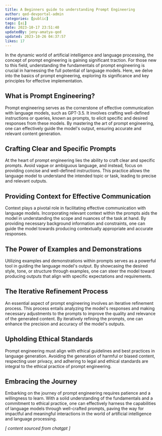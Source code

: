 ```yaml
---
title: A Beginners guide to understanding Prompt Engineering
author: qed-devportal-admin
categories: [public]
tags: [ai]
date: 2023-10-17 23:51:40 
updatedBy: jeny-amatya-qed
updated: 2023-10-26 04:37:57 
likes: 17
---
```


In the dynamic world of artificial intelligence and language processing, the concept of prompt engineering is gaining significant traction. For those new to this field, understanding the fundamentals of prompt engineering is crucial in harnessing the full potential of language models. Here, we delve into the basics of prompt engineering, exploring its significance and key principles for effective implementation.

## What is Prompt Engineering?

Prompt engineering serves as the cornerstone of effective communication with language models, such as GPT-3.5. It involves crafting well-defined instructions or queries, known as prompts, to elicit specific and desired responses from these models. By mastering the art of prompt engineering, one can effectively guide the model's output, ensuring accurate and relevant content generation.

## Crafting Clear and Specific Prompts

At the heart of prompt engineering lies the ability to craft clear and specific prompts. Avoid vague or ambiguous language, and instead, focus on providing concise and well-defined instructions. This practice allows the language model to understand the intended topic or task, leading to precise and relevant outputs.

## Providing Context for Effective Communication

Context plays a pivotal role in facilitating effective communication with language models. Incorporating relevant context within the prompts aids the model in understanding the scope and nuances of the task at hand. By providing necessary background information and constraints, one can guide the model towards producing contextually appropriate and accurate responses.

## The Power of Examples and Demonstrations

Utilizing examples and demonstrations within prompts serves as a powerful tool in guiding the language model's output. By showcasing the desired style, tone, or structure through examples, one can steer the model toward producing outputs that align with specific expectations and requirements.

## The Iterative Refinement Process

An essential aspect of prompt engineering involves an iterative refinement process. This process entails analyzing the model's responses and making necessary adjustments to the prompts to improve the quality and relevance of the generated content. By iteratively refining the prompts, one can enhance the precision and accuracy of the model's outputs.

## Upholding Ethical Standards

Prompt engineering must align with ethical guidelines and best practices in language generation. Avoiding the generation of harmful or biased content, respecting user privacy, and adhering to legal and ethical standards are integral to the ethical practice of prompt engineering.

## Embracing the Journey

Embarking on the journey of prompt engineering requires patience and a willingness to learn. With a solid understanding of the fundamentals and a commitment to ethical practice, one can effectively harness the capabilities of language models through well-crafted prompts, paving the way for impactful and meaningful interactions in the world of artificial intelligence and language processing.

*[ content sourced from chatgpt ]*